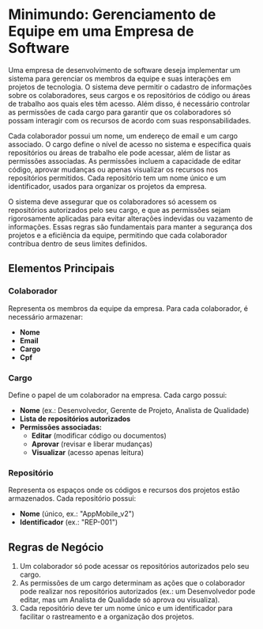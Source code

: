 # Minimundo: Gerenciamento de Equipe em uma Empresa de Software

Uma empresa de desenvolvimento de software deseja implementar um sistema para gerenciar os membros da equipe e suas interações em projetos de tecnologia. O sistema deve permitir o cadastro de informações sobre os colaboradores, seus cargos e os repositórios de código ou áreas de trabalho aos quais eles têm acesso. Além disso, é necessário controlar as permissões de cada cargo para garantir que os colaboradores só possam interagir com os recursos de acordo com suas responsabilidades.

Cada colaborador possui um nome, um endereço de email e um cargo associado. O cargo define o nível de acesso no sistema e especifica quais repositórios ou áreas de trabalho ele pode acessar, além de listar as permissões associadas. As permissões incluem a capacidade de editar código, aprovar mudanças ou apenas visualizar os recursos nos repositórios permitidos. Cada repositório tem um nome único e um identificador, usados para organizar os projetos da empresa.

O sistema deve assegurar que os colaboradores só acessem os repositórios autorizados pelo seu cargo, e que as permissões sejam rigorosamente aplicadas para evitar alterações indevidas ou vazamento de informações. Essas regras são fundamentais para manter a segurança dos projetos e a eficiência da equipe, permitindo que cada colaborador contribua dentro de seus limites definidos.

## Elementos Principais

### Colaborador
Representa os membros da equipe da empresa. Para cada colaborador, é necessário armazenar:

- **Nome**
- **Email**
- **Cargo**
- **Cpf**

### Cargo
Define o papel de um colaborador na empresa. Cada cargo possui:

- **Nome** (ex.: Desenvolvedor, Gerente de Projeto, Analista de Qualidade)
- **Lista de repositórios autorizados**
- **Permissões associadas:**
  - **Editar** (modificar código ou documentos)
  - **Aprovar** (revisar e liberar mudanças)
  - **Visualizar** (acesso apenas leitura)

### Repositório
Representa os espaços onde os códigos e recursos dos projetos estão armazenados. Cada repositório possui:

- **Nome** (único, ex.: "AppMobile_v2")
- **Identificador** (ex.: "REP-001")

## Regras de Negócio

1. Um colaborador só pode acessar os repositórios autorizados pelo seu cargo.
2. As permissões de um cargo determinam as ações que o colaborador pode realizar nos repositórios autorizados (ex.: um Desenvolvedor pode editar, mas um Analista de Qualidade só aprova ou visualiza).
3. Cada repositório deve ter um nome único e um identificador para facilitar o rastreamento e a organização dos projetos.
